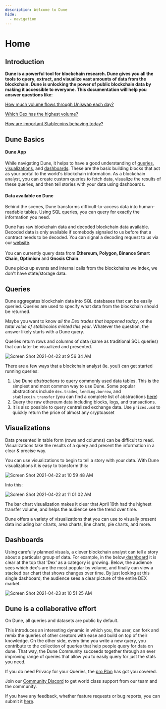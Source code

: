 ```yaml
---
description: Welcome to Dune
hide:
  - navigation
---
```


# Home

## Introduction

**Dune is a powerful tool for blockchain research. Dune gives you all the tools to query, extract, and visualize vast amounts of data from the blockchain. Dune is unlocking the power of public blockchain data by making it accessible to everyone. This documentation will help you answer questions like:**

[How much volume flows through Uniswap each day?](https://dune.xyz/queries/3)

[Which Dex has the highest volume?](https://dune.xyz/queries/1847)

[How are important Stablecoins behaving today?](https://dune.xyz/hagaetc/stablecoins)

## Dune Basics

#### Dune App

While navigating Dune, it helps to have a good understanding of [queries](./#queries), [visualizations](duneapp/visualizations/), and [dashboards](duneapp/dashboards.md). These are the basic building blocks that act as your portal to the world's blockchain information. As a blockchain analyst, you can create custom queries to fetch data, visualize the results of these queries, and then tell stories with your data using dashboards.

#### Data available on Dune

Behind the scenes, Dune transforms difficult-to-access data into human-readable tables. Using SQL queries, you can query for exactly the information you need.

Dune has raw blockchain data and decoded blockchain data available. Decoded data is only available if somebody signaled to us before that a contract needs to be decoded. You can signal a decoding request to us via our [website](https://dune.xyz/contracts/new).\
\
You can currently query data from **Ethereum, Polygon, Binance Smart Chain, Optimism** and **Gnosis Chain**.

Dune picks up events and internal calls from the blockchains we index, we don't have state/storage data.

## Queries

Dune aggregates blockchain data into SQL databases that can be easily queried. Queries are used to specify what data from the blockchain should be returned.

Maybe you want to know _all the Dex trades that happened today_, or the _total value of stablecoins minted this year_. Whatever the question, the answer likely starts with a Dune query.

Queries return rows and columns of data (same as traditional SQL queries) that can later be visualized and presented.

![Screen Shot 2021-04-22 at 9 56 34 AM](https://user-images.githubusercontent.com/76178256/115726979-357d1380-a351-11eb-83ee-16f0d57c6ecb.png)

There are a few ways that a blockchain analyst (ie. you!) can get started running queries:

1. Use Dune _abstractions_ to query commonly used data tables. This is the simplest and most common way to use Dune. Some popular abstractions include `dex.trades`, `lending.borrow`, and `stablecoin.transfer` (you can find a complete list of abstractions [here](https://github.com/duneanalytics/abstractions))
2. Query the raw ethereum data including blocks, logs, and transactions.
3. It is also possible to query centralized exchange data. Use `prices.usd` to quickly return the price of almost any cryptoasset

## Visualizations

Data presented in table form (rows and columns) can be difficult to read. Visualizations take the results of a query and present the information in a clear & precise way.

You can use visualizations to begin to tell a story with your data. With Dune visualizations it is easy to transform this:

![Screen Shot 2021-04-22 at 10 59 48 AM](https://user-images.githubusercontent.com/76178256/115737269-fa331280-a359-11eb-9a31-c0dfe4b038e6.png)

Into this:

![Screen Shot 2021-04-22 at 11 01 02 AM](https://user-images.githubusercontent.com/76178256/115737692-5b5ae600-a35a-11eb-8145-bdcf9396cd03.png)

The bar chart visualization makes it clear that April 19th had the highest transfer volume, and helps the audience see the trend over time.

Dune offers a variety of visualizations that you can use to visually present data including bar charts, area charts, line charts, pie charts, and more.

## Dashboards

Using carefully planned visuals, a clever blockchain analyst can tell a story about a particular group of data. For example, in the below[ dashboard](https://dune.xyz/hagaetc/dex-metrics) it is clear at the top that 'Dex' as a category is growing. Below, the audience sees which dex's are the most popular by volume, and finally can view a stacked bar chart that shows changes over time. By just looking at this single dashboard, the audience sees a clear picture of the entire DEX market.

![Screen Shot 2021-04-23 at 10 51 25 AM](https://user-images.githubusercontent.com/76178256/115889404-e7841080-a421-11eb-9e30-8d43e58e28f4.png)

## Dune is a collaborative effort

On Dune, all queries and datasets are public by default.

This introduces an interesting dynamic in which you, the user, can fork and remix the queries of other creators with ease and build on top of their knowledge. On the other side, every time you write a new query, you contribute to the collection of queries that help people query for data on dune. That way, the Dune Community succeeds together through an ever improving range of queries that allow you to easily query for just the stats you need.

If you do need Privacy for your Queries, the [pro Plan](https://dune.xyz/pricing) has got you covered.

Join our [Community Discord](https://discord.gg/BJBHFR6sdy) to get world class support from our team and the community.

If you have any feedback, whether feature requests or bug reports, you can submit it [here](https://feedback.dune.xyz/).
